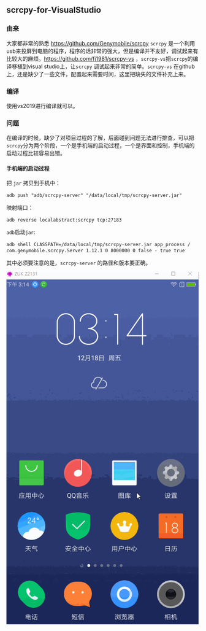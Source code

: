 ## scrcpy-for-VisualStudio

### 由来

大家都非常的熟悉 https://github.com/Genymobile/scrcpy `scrcpy` 是一个利用usb来投屏到电脑的程序，程序的话非常的强大，但是编译并不友好，调试起来有比较大的麻烦。https://github.com/fj1981/scrcpy-vs ，`scrcpy-vs`把`scrcpy`的编译移植到visual studio上，让`scrcpy` 调试起来非常的简单。`scrcpy-vs` 在github上，还是缺少了一些文件，配置起来需要时间，这里把缺失的文件补充上来。

### 编译

使用vs2019进行编译就可以。

### 问题

在编译的时候，缺少了对项目过程的了解，后面碰到问题无法进行排查，可以把`scrcpy`分为两个阶段，一个是手机端的启动过程，一个是界面和控制，手机端的启动过程比较容易出错。

#### 手机端的启动过程

把 `jar` 拷贝到手机中：

    adb push "adb/scrcpy-server" "/data/local/tmp/scrcpy-server.jar"
    
映射端口：

    adb reverse localabstract:scrcpy tcp:27183
    
`adb`启动`jar`:

    adb shell CLASSPATH=/data/local/tmp/scrcpy-server.jar app_process / com.genymobile.scrcpy.Server 1.12.1 0 8000000 0 false - true true
    
其中必须要注意的是，`scrcpy-server` 的路径和版本要正确。

![](https://github.com/go2coding/scrcpy-for-VisualStudio/raw/master/scrcpy-vs/images.gif)